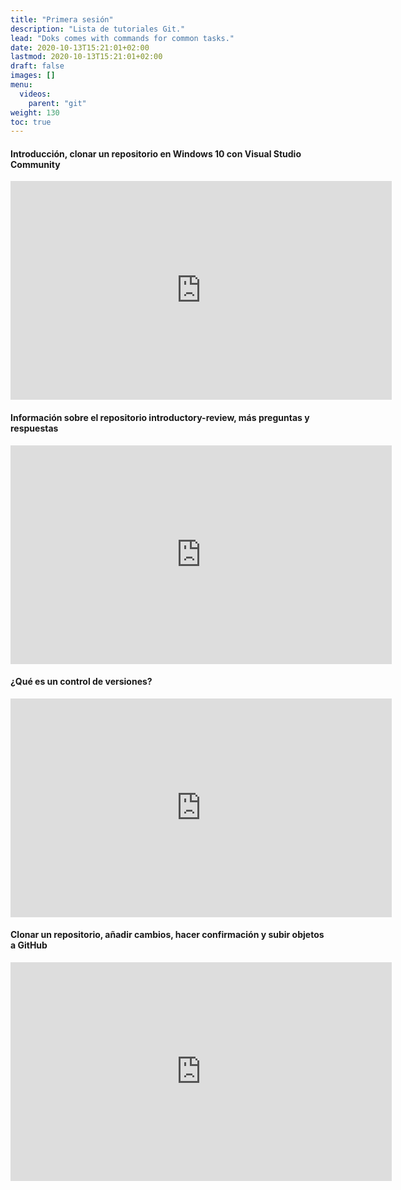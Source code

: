 ```yaml
---
title: "Primera sesión"
description: "Lista de tutoriales Git."
lead: "Doks comes with commands for common tasks."
date: 2020-10-13T15:21:01+02:00
lastmod: 2020-10-13T15:21:01+02:00
draft: false
images: []
menu:
  videos:
    parent: "git"
weight: 130
toc: true
---
```

#### Introducción, clonar un repositorio en Windows 10 con Visual Studio Community

<iframe width="610" height="350"
  sandbox="allow-same-origin allow-scripts allow-popups"
  src="https://diode.zone/videos/embed/fd7db693-38be-46fd-871d-dfb545953231?title=0&warningTitle=0"
  frameborder="0" allowfullscreen>
</iframe>

#### Información sobre el repositorio introductory-review, más preguntas y respuestas

<iframe width="610" height="350"
  sandbox="allow-same-origin allow-scripts allow-popups"
  src="https://diode.zone/videos/embed/69965aeb-eaad-4b51-8487-8a032c3f1e70?title=0&warningTitle=0"
  frameborder="0" allowfullscreen>
</iframe>

#### ¿Qué es un control de versiones?

<iframe width="610" height="350"
  sandbox="allow-same-origin allow-scripts allow-popups"
  src="https://diode.zone/videos/embed/62092b85-d83f-4736-b864-98d65fea28f2?title=0&warningTitle=0"
  frameborder="0" allowfullscreen>
</iframe>

#### Clonar un repositorio, añadir cambios, hacer confirmación y subir objetos a GitHub

<iframe width="610" height="350"
  sandbox="allow-same-origin allow-scripts allow-popups"
  src="https://diode.zone/videos/embed/6c6997e0-73d9-4346-b9d3-6643edf5942a?title=0&warningTitle=0&peertubeLink=0"
  frameborder="0" allowfullscreen>
</iframe>
